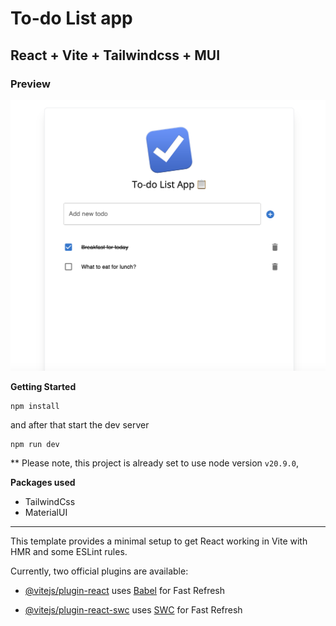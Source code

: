 # To-do List app

## React + Vite + Tailwindcss + MUI

### Preview

![list-to-do-app](image.png)

**Getting Started**

    npm install

and after that start the dev server

    npm run dev

\*\* Please note, this project is already set to use node version `v20.9.0`,

**Packages used**

- TailwindCss
- MaterialUI

---

This template provides a minimal setup to get React working in Vite with HMR and some ESLint rules.

Currently, two official plugins are available:

- [@vitejs/plugin-react](https://github.com/vitejs/vite-plugin-react/blob/main/packages/plugin-react/README.md) uses [Babel](https://babeljs.io/) for Fast Refresh

- [@vitejs/plugin-react-swc](https://github.com/vitejs/vite-plugin-react-swc) uses [SWC](https://swc.rs/) for Fast Refresh
